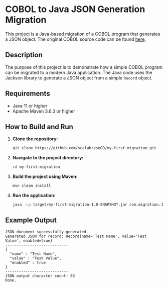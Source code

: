 # COBOL to Java JSON Generation Migration

This project is a Java-based migration of a COBOL program that generates a JSON object. The original COBOL source code can be found [here](https://github.com/shamrice/COBOL-Examples/tree/main/json_generate).

## Description

The purpose of this project is to demonstrate how a simple COBOL program can be migrated to a modern Java application. The Java code uses the Jackson library to generate a JSON object from a simple `Record` object.

## Requirements

*   Java 11 or higher
*   Apache Maven 3.6.3 or higher

## How to Build and Run

1.  **Clone the repository:**
    ```bash
    git clone https://github.com/scalabreseGD/my-first-migration.git
    ```
2.  **Navigate to the project directory:**
    ```bash
    cd my-first-migration
    ```
3.  **Build the project using Maven:**
    ```bash
    mvn clean install
    ```
4.  **Run the application:**
    ```bash
    java -cp target/my-first-migration-1.0-SNAPSHOT.jar com.migration.JsonGenerateExample
    ```

## Example Output

```
JSON document successfully generated.
Generated JSON for record: Record{name='Test Name', value='Test Value', enabled=true}
----------------------------
{
  "name" : "Test Name",
  "value" : "Test Value",
  "enabled" : true
}
----------------------------
JSON output character count: 83
Done.
```
